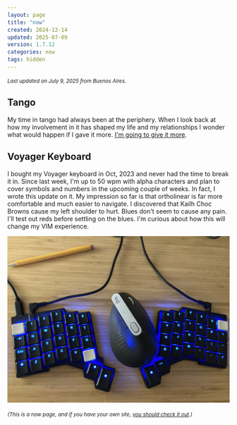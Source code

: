 ```yaml
---
layout: page
title: "now"
created: 2024-12-14
updated: 2025-07-09
version: 1.7.12
categories: now
tags: hidden
---
```


<small>_Last updated on July 9, 2025 from Buenos Aires._</small>

## Tango

My time in tango had always been at the periphery. When I look back at how my involvement in it has shaped my life and my relationships I wonder what would happen if I gave it more. [I'm going to give it more](/tango).

## Voyager Keyboard

I bought my Voyager keyboard in Oct, 2023 and never had the time to break it in. Since last week, I'm up to 50 wpm with alpha characters and plan to cover symbols and numbers in the upcoming couple of weeks. In fact, I wrote this update on it. My impression so far is that ortholinear is far more comfortable and much easier to navigate. I discovered that Kailh Choc Browns cause my left shoulder to hurt. Blues don't seem to cause any pain. I'll test out reds before settling on the blues. I'm curious about how this will change my VIM experience.

![Voyager Keyboard](/assets/keyboard-voyager.jpg)


<small>_(This is a now page, and if you have your own site, [you should check it out](https://nownownow.com/about).)_</small>
